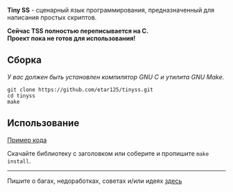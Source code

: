 **Tiny SS** - сценарный язык программирования, предназначенный для написания простых скриптов.

**Сейчас TSS полностью переписывается на C.**  
**Проект пока не готов для использования!**  

## Сборка
*У вас должен быть установлен компилятор GNU C и утилита GNU Make.*
```
git clone https://github.com/etar125/tinyss.git
cd tinyss
make
```
## Использование

[Пример кода](https://github.com/etar125/tinyss/blob/main/src/test.c)  

Скачайте библиотеку с заголовком или соберите и пропишите `make install`.  

---

Пишите о багах, недоработках, советах и/или идеях [здесь](https://github.com/etar125/tinyss/issues)
